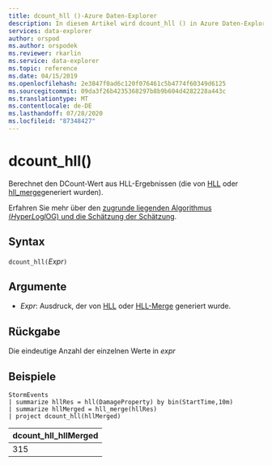 ```yaml
---
title: dcount_hll ()-Azure Daten-Explorer
description: In diesem Artikel wird dcount_hll () in Azure Daten-Explorer beschrieben.
services: data-explorer
author: orspod
ms.author: orspodek
ms.reviewer: rkarlin
ms.service: data-explorer
ms.topic: reference
ms.date: 04/15/2019
ms.openlocfilehash: 2e3847f0ad6c120f076461c5b4774f60349d6125
ms.sourcegitcommit: 09da3f26b4235368297b8b9b604d4282228a443c
ms.translationtype: MT
ms.contentlocale: de-DE
ms.lasthandoff: 07/28/2020
ms.locfileid: "87348427"
---
```

# <a name="dcount_hll"></a>dcount_hll()

Berechnet den DCount-Wert aus HLL-Ergebnissen (die von [HLL](hll-aggfunction.md) oder [hll_merge](hll-merge-aggfunction.md)generiert wurden).

Erfahren Sie mehr über den [zugrunde liegenden Algorithmus (*H*yper*L*og*l*OG) und die Schätzung der Schätzung](dcount-aggfunction.md#estimation-accuracy).

## <a name="syntax"></a>Syntax

`dcount_hll(`*Expr*`)`

## <a name="arguments"></a>Argumente

* *Expr*: Ausdruck, der von [HLL](hll-aggfunction.md) oder [HLL-Merge](hll-merge-aggfunction.md) generiert wurde.

## <a name="returns"></a>Rückgabe

Die eindeutige Anzahl der einzelnen Werte in *expr*

## <a name="examples"></a>Beispiele

<!-- csl: https://help.kusto.windows.net:443/Samples -->
```kusto
StormEvents
| summarize hllRes = hll(DamageProperty) by bin(StartTime,10m)
| summarize hllMerged = hll_merge(hllRes)
| project dcount_hll(hllMerged)
```

|dcount_hll_hllMerged|
|---|
|315|
